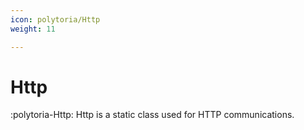 ```yaml
---
icon: polytoria/Http
weight: 11

---
```


# Http

:polytoria-Http: Http is a static class used for HTTP communications.

